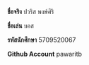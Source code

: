 **ชื่อจริง** ปวริส  พงษ์ศิริ

**ชื่อเล่น** บอส

**รหัสนักศึกษา** 5709520067

**Github Account** pawaritb
